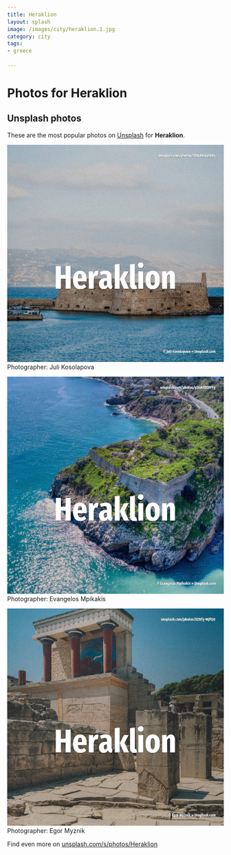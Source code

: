 ```yaml
---
title: Heraklion
layout: splash
image: /images/city/heraklion.1.jpg
category: city
tags:
- greece

---
```

# Photos for Heraklion
 
## Unsplash photos
These are the most popular photos on [Unsplash](https://unsplash.com) for **Heraklion**.
 
![Heraklion](/images/city/heraklion.1.jpg)
Photographer:  Juli Kosolapova
 
![Heraklion](/images/city/heraklion.2.jpg)
Photographer:  Evangelos Mpikakis
 
![Heraklion](/images/city/heraklion.3.jpg)
Photographer:  Egor Myznik
 
Find even more on [unsplash.com/s/photos/Heraklion](https://unsplash.com/s/photos/Heraklion)
 
